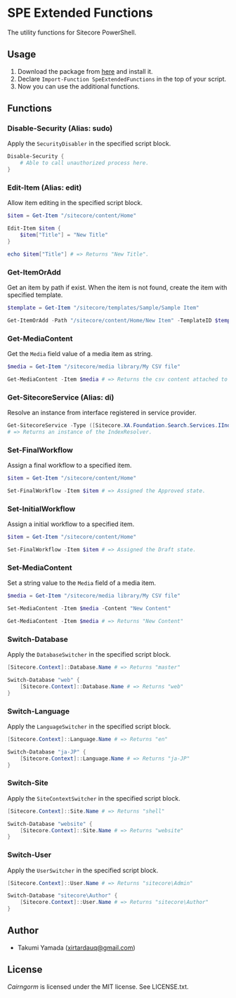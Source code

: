 # SPE Extended Functions
The utility functions for Sitecore PowerShell.

## Usage
1. Download the package from [here](https://github.com/xirtardauq/SPE-Extended-Functions/releases) and install it.
1. Declare `Import-Function SpeExtendedFunctions` in the top of your script.
1. Now you can use the additional functions.

## Functions
### Disable-Security (Alias: sudo)
Apply the `SecurityDisabler` in the specified script block.

```powershell
Disable-Security {
    # Able to call unauthorized process here.
}
```

### Edit-Item (Alias: edit)
Allow item editing in the specified script block.

```powershell
$item = Get-Item "/sitecore/content/Home"

Edit-Item $item {
    $item["Title"] = "New Title"
}

echo $item["Title"] # => Returns "New Title".
```

### Get-ItemOrAdd
Get an item by path if exist. When the item is not found, create the item with specified template.

```powershell
$template = Get-Item "/sitecore/templates/Sample/Sample Item"

Get-ItemOrAdd -Path "/sitecore/content/Home/New Item" -TemplateID $template.ID
```

### Get-MediaContent
Get the `Media` field value of a media item as string.

```powershell
$media = Get-Item "/sitecore/media library/My CSV file"

Get-MediaContent -Item $media # => Returns the csv content attached to $media.
```

### Get-SitecoreService (Alias: di)
Resolve an instance from interface registered in service provider.

```powershell
Get-SitecoreService -Type ([Sitecore.XA.Foundation.Search.Services.IIndexResolver])
# => Returns an instance of the IndexResolver.
```

### Set-FinalWorkflow
Assign a final workflow to a specified item.

```powershell
$item = Get-Item "/sitecore/content/Home"

Set-FinalWorkflow -Item $item # => Assigned the Approved state.
```

### Set-InitialWorkflow
Assign a initial workflow to a specified item.

```powershell
$item = Get-Item "/sitecore/content/Home"

Set-FinalWorkflow -Item $item # => Assigned the Draft state.
```

### Set-MediaContent
Set a string value to the `Media` field of a media item.

```powershell
$media = Get-Item "/sitecore/media library/My CSV file"

Set-MediaContent -Item $media -Content "New Content"

Get-MediaContent -Item $media # => Returns "New Content"
```

### Switch-Database
Apply the `DatabaseSwitcher` in the specified script block.

```powershell
[Sitecore.Context]::Database.Name # => Returns "master"

Switch-Database "web" {
    [Sitecore.Context]::Database.Name # => Returns "web"
}
```

### Switch-Language
Apply the `LanguageSwitcher` in the specified script block.

```powershell
[Sitecore.Context]::Language.Name # => Returns "en"

Switch-Database "ja-JP" {
    [Sitecore.Context]::Language.Name # => Returns "ja-JP"
}
```

### Switch-Site
Apply the `SiteContextSwitcher` in the specified script block.

```powershell
[Sitecore.Context]::Site.Name # => Returns "shell"

Switch-Database "website" {
    [Sitecore.Context]::Site.Name # => Returns "website"
}
```

### Switch-User
Apply the `UserSwitcher` in the specified script block.

```powershell
[Sitecore.Context]::User.Name # => Returns "sitecore\Admin"

Switch-Database "sitecore\Author" {
    [Sitecore.Context]::User.Name # => Returns "sitecore\Author"
}
```

## Author
- Takumi Yamada (xirtardauq@gmail.com)

## License
*Cairngorm* is licensed under the MIT license. See LICENSE.txt.